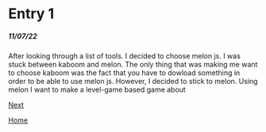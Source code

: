 # Entry 1
##### 11/07/22

After looking through a list of tools. I decided to choose melon js. I was stuck between kaboom and melon. The only thing that was making me want to choose kaboom was the fact that you have to dowload something in order to be able to use melon js. However, I decided to stick to melon. Using melon I want to make a level-game based game about 











[Next](entry02.md)

[Home](../README.md)